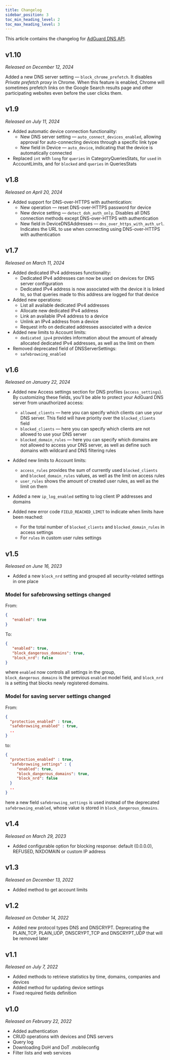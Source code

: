 ```yaml
---
title: Changelog
sidebar_position: 3
toc_min_heading_level: 2
toc_max_heading_level: 3
---
```


<!--
    Changelog is from here:
    https://api.adguard-dns.io/static/api/CHANGELOG.md
-->

This article contains the changelog for [AdGuard DNS API](private-dns/api/overview.md).

## v1.10

*Released on December 12, 2024*

Added a new DNS server setting — `block_chrome_prefetch`. It disables *Private prefetch proxy* in Chrome. When this feature is enabled, Chrome will sometimes prefetch links on the Google Search results page and other participating websites even before the user clicks them.

## v1.9

*Released on July 11, 2024*

- Added automatic device connection functionality:
    - New DNS server setting — `auto_connect_devices_enabled`, allowing approval for auto-connecting devices through a specific link type
    - New field in Device — `auto_device`, indicating that the device is automatically connected
- Replaced `int` with `long` for `queries` in CategoryQueriesStats, for `used` in AccountLimits, and for `blocked` and `queries` in QueriesStats

## v1.8

*Released on April 20, 2024*

- Added support for DNS-over-HTTPS with authentication:
    - New operation — reset DNS-over-HTTPS password for device
    - New device setting — `detect_doh_auth_only`. Disables all DNS connection methods except DNS-over-HTTPS with authentication
    - New field in DeviceDNSAddresses — `dns_over_https_with_auth_url`. Indicates the URL to use when connecting using DNS-over-HTTPS with authentication

## v1.7

*Released on March 11, 2024*

- Added dedicated IPv4 addresses functionality:
    - Dedicated IPv4 addresses can now be used on devices for DNS server configuration
    - Dedicated IPv4 address is now associated with the device it is linked to, so that queries made to this address are logged for that device
- Added new operations:
    - List all available dedicated IPv4 addresses
    - Allocate new dedicated IPv4 address
    - Link an available IPv4 address to a device
    - Unlink an IPv4 address from a device
    - Request info on dedicated addresses associated with a device
- Added new limits to Account limits:
    - `dedicated_ipv4` provides information about the amount of already allocated dedicated IPv4 addresses, as well as the limit on them
- Removed deprecated field of DNSServerSettings:
    - `safebrowsing_enabled`

## v1.6

*Released on January 22, 2024*

- Added new Access settings section for DNS profiles (`access_settings`). By customizing these fields, you’ll be able to protect your AdGuard DNS server from unauthorized access:

    - `allowed_clients` — here you can specify which clients can use your DNS server. This field will have priority over the `blocked_clients` field
    - `blocked_clients` — here you can specify which clients are not allowed to use your DNS server
    - `blocked_domain_rules` — here you can specify which domains are not allowed to access your DNS server, as well as define such domains with wildcard and DNS filtering rules

- Added new limits to Account limits:

    - `access_rules` provides the sum of currently used `blocked_clients` and `blocked_domain_rules` values, as well as the limit on access rules
    - `user_rules` shows the amount of created user rules, as well as the limit on them

- Added a new `ip_log_enabled` setting to log client IP addresses and domains

- Added new error code `FIELD_REACHED_LIMIT` to indicate when limits have been reached:

    - For the total number of `blocked_clients` and `blocked_domain_rules` in access settings
    - For `rules` in custom user rules settings

## v1.5

*Released on June 16, 2023*

- Added a new `block_nrd` setting and grouped all security-related settings in one place

### Model for safebrowsing settings changed

From:

``` json
{
   "enabled": true
}
```

To:

``` json
{
   "enabled": true,
   "block_dangerous_domains": true,
   "block_nrd": false
}
```

where `enabled` now controls all settings in the group, `block_dangerous_domains` is the previous `enabled` model field, and `block_nrd` is a setting that blocks newly registered domains.

### Model for saving server settings changed

From:

``` json
{
  "protection_enabled" : true,
  "safebrowsing_enabled" : true,
  ..
}
```

to:

``` json
{
  "protection_enabled" : true,
  "safebrowsing_settings" : {
     "enabled": true,
     "block_dangerous_domains": true,
     "block_nrd": false
  }
  ..
}
```

here a new field `safebrowsing_settings` is used instead of the deprecated `safebrowsing_enabled`, whose value is stored in `block_dangerous_domains`.

## v1.4

*Released on March 29, 2023*

- Added configurable option for blocking response: default (0.0.0.0), REFUSED, NXDOMAIN or custom IP address

## v1.3

*Released on December 13, 2022*

- Added method to get account limits

## v1.2

*Released on October 14, 2022*

- Added new protocol types DNS and DNSCRYPT. Deprecating the PLAIN_TCP, PLAIN_UDP, DNSCRYPT_TCP and DNSCRYPT_UDP that will be removed later

## v1.1

*Released on July 7, 2022*

- Added methods to retrieve statistics by time, domains, companies and devices
- Added method for updating device settings
- Fixed required fields definition

## v1.0

*Released on February 22, 2022*

- Added authentication
- CRUD operations with devices and DNS servers
- Query log
- Downloading DoH and DoT .mobileconfig
- Filter lists and web services

